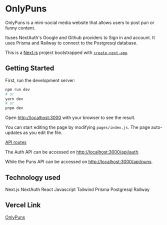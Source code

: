 # OnlyPuns

OnlyPuns is a mini-social media website that allows users to post pun or funny content.

Ituses NextAuth's Google and Github providers to Sign in and account. It uses Prisma and Railway to connect to the Postgresql database.

This is a [Next.js](https://nextjs.org/) project bootstrapped with [`create-next-app`](https://github.com/vercel/next.js/tree/canary/packages/create-next-app).

## Getting Started

First, run the development server:

```bash
npm run dev
# or
yarn dev
# or
pnpm dev
```

Open [http://localhost:3000](http://localhost:3000) with your browser to see the result.

You can start editing the page by modifying `pages/index.js`. The page auto-updates as you edit the file.

[API routes](https://nextjs.org/docs/api-routes/introduction) 

The Auth API can be accessed on [http://localhost:3000/api/auth](http://localhost:3000/api/auth). 

While the Puns API can be accessed on [http://localhost:3000/api/puns](http://localhost:3000/api/puns). 


## Technology used

Next.js 
NextAuth
React
Javascript
Tailwind
Prisma
Postgresql
Railway

## Vercel Link

[OnlyPuns](https://onlypuns.vercel.app/)

